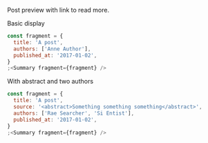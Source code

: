 Post preview with link to read more.

Basic display

```js
const fragment = {
  title: 'A post',
  authors: ['Anne Author'],
  published_at: '2017-01-02',
}
;<Summary fragment={fragment} />
```

With abstract and two authors

```js
const fragment = {
  title: 'A post',
  source: '<abstract>Something something something</abstract>',
  authors: ['Rae Searcher', 'Si Entist'],
  published_at: '2017-01-02',
}
;<Summary fragment={fragment} />
```
